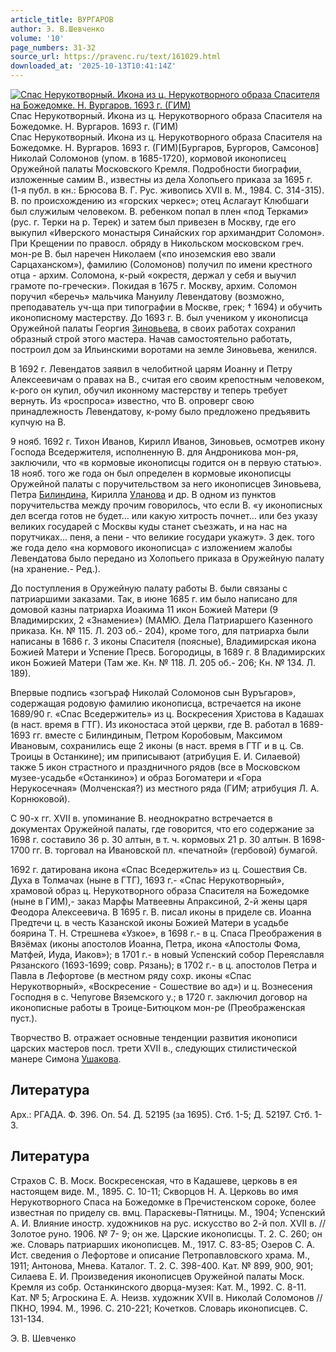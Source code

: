 ```yaml
---
article_title: ВУРГАРОВ
author: Э. В.Шевченко
volume: '10'
page_numbers: 31-32
source_url: https://pravenc.ru/text/161029.html
downloaded_at: '2025-10-13T10:41:14Z'
---
```


[![Спас Нерукотворный. Икона из ц. Нерукотворного образа Спасителя на Божедомке. Н. Вургаров. 1693 г. (ГИМ)](https://pravenc.ru/data/241/467/1234/i200.jpg "Кликните для увеличения картинки")](https://pravenc.ru/data/241/467/1234/i400.jpg)Спас Нерукотворный. Икона из ц. Нерукотворного образа Спасителя на Божедомке. Н. Вургаров. 1693 г. (ГИМ)  
Спас Нерукотворный. Икона из ц. Нерукотворного образа Спасителя на Божедомке. Н. Вургаров. 1693 г. (ГИМ)[Бургаров, Бургоров, Самсонов] Николай Соломонов (упом. в 1685-1720), кормовой иконописец Оружейной палаты Московского Кремля. Подробности биографии, изложенные самим В., известны из дела Холопьего приказа за 1695 г. (1-я публ. в кн.: Брюсова В. Г. Рус. живопись XVII в. М., 1984. С. 314-315). В. по происхождению из «горских черкес»; отец Аслагаут Клюбшаги был служилым человеком. В. ребенком попал в плен «под Терками» (рус. г. Терки на р. Терек) и затем был привезен в Москву, где его выкупил «Иверского монастыря Синайских гор архимандрит Соломон». При Крещении по правосл. обряду в Никольском московском греч. мон-ре В. был наречен Николаем («по иноземския ево звали Сарцаханском»), фамилию (Соломонов) получил по имени крестного отца - архим. Соломона, к-рый «окрестя, держал у себя и выучил грамоте по-гречески». Покидая в 1675 г. Москву, архим. Соломон поручил «беречь» мальчика Мануилу Левендатову (возможно, преподаватель уч-ща при типографии в Москве, грек; † 1694) и обучить иконописному мастерству. До 1693 г. В. был учеником у иконописца Оружейной палаты Георгия [Зиновьева](https://pravenc.ru/text/Зиновьев.html), в своих работах сохранил образный строй этого мастера. Начав самостоятельно работать, построил дом за Ильинскими воротами на земле Зиновьева, женился.

В 1692 г. Левендатов заявил в челобитной царям Иоанну и Петру Алексеевичам о правах на В., считая его своим крепостным человеком, к-рого он купил, обучил иконному мастерству и теперь требует вернуть. Из «роспроса» известно, что В. опроверг свою принадлежность Левендатову, к-рому было предложено предъявить купчую на В.

9 нояб. 1692 г. Тихон Иванов, Кирилл Иванов, Зиновьев, осмотрев икону Господа Вседержителя, исполненную В. для Андроникова мон-ря, заключили, что «в кормовые иконописцы годится он в первую статью». 18 нояб. того же года он был определен в кормовые иконописцы Оружейной палаты с поручительством за него иконописцев Зиновьева, Петра [Билиндина](https://pravenc.ru/text/Билиндина.html), Кирилла [Уланова](https://pravenc.ru/text/Уланова.html) и др. В одном из пунктов поручительства между прочим говорилось, что если В. «у иконописных дел всегда готов не будет… или какую хитрость почнет… или без указу великих государей с Москвы куды станет съезжать, и на нас на порутчиках… пеня, а пени - что великие государи укажут». 3 дек. того же года дело «на кормового иконописца» с изложением жалобы Левендатова было передано из Холопьего приказа в Оружейную палату (на хранение.- Ред.).

До поступления в Оружейную палату работы В. были связаны с патриаршими заказами. Так, в июне 1685 г. им было написано для домовой казны патриарха Иоакима 11 икон Божией Матери (9 Владимирских, 2 «Знамение») (МАМЮ. Дела Патриаршего Казенного приказа. Кн. № 115. Л. 203 об.- 204), кроме того, для патриарха были написаны в 1686 г. 3 иконы Спасителя (поясные), Владимирская икона Божией Матери и Успение Пресв. Богородицы, в 1689 г. 8 Владимирских икон Божией Матери (Там же. Кн. № 118. Л. 205 об.- 206; Кн. № 134. Л. 189).

Впервые подпись «зогъраф Николай Соломонов сын Вуръгаров», содержащая родовую фамилию иконописца, встречается на иконе 1689/90 г. «Спас Вседержитель» из ц. Воскресения Христова в Кадашах (в наст. время в ГТГ). Из иконостаса этой церкви, где В. работал в 1689-1693 гг. вместе с Билиндиным, Петром Коробовым, Максимом Ивановым, сохранились еще 2 иконы (в наст. время в ГТГ и в ц. Св. Троицы в Останкине); им приписывают (атрибуция Е. И. Силаевой) также 5 икон страстного и праздничного рядов (все в Московском музее-усадьбе «Останкино») и образ Богоматери и «Гора Нерукосечная» (Молченская?) из местного ряда (ГИМ; атрибуция Л. А. Корнюковой).

С 90-х гг. XVII в. упоминание В. неоднократно встречается в документах Оружейной палаты, где говорится, что его содержание за 1698 г. составило 36 р. 30 алтын, в т. ч. кормовых 21 р. 30 алтын. В 1698-1700 гг. В. торговал на Ивановской пл. «печатной» (гербовой) бумагой.

1692 г. датирована икона «Спас Вседержитель» из ц. Сошествия Св. Духа в Толмачах (ныне в ГТГ), 1693 г.- «Спас Нерукотворный», храмовой образ ц. Нерукотворного образа Спасителя на Божедомке (ныне в ГИМ),- заказ Марфы Матвеевны Апраксиной, 2-й жены царя Феодора Алексеевича. В 1695 г. В. писал иконы в приделе св. Иоанна Предтечи ц. в честь Казанской иконы Божией Матери в усадьбе боярина Т. Н. Стрешнева «Узкое», в 1698 г.- в ц. Спаса Преображения в Вязёмах (иконы апостолов Иоанна, Петра, икона «Апостолы Фома, Матфей, Иуда, Иаков»); в 1701 г.- в новый Успенский собор Переяславля Рязанского (1693-1699; совр. Рязань); в 1702 г.- в ц. апостолов Петра и Павла в Лефортове (в местном ряду сохр. иконы «Спас Нерукотворный», «Воскресение - Сошествие во ад») и ц. Вознесения Господня в с. Чепугове Вяземского у.; в 1720 г. заключил договор на иконописные работы в Троице-Битюцком мон-ре (Преображенская пуст.).

Творчество В. отражает основные тенденции развития иконописи царских мастеров посл. трети XVII в., следующих стилистической манере Симона [Ушакова](https://pravenc.ru/text/Ушаков.html).

## Литература

Арх.: РГАДА. Ф. 396. Оп. 54. Д. 52195 (за 1695). Стб. 1-5; Д. 52197. Стб. 1-3.

## Литература

Страхов С. В. Моск. Воскресенская, что в Кадашеве, церковь в ея настоящем виде. М., 1895. С. 10-11; Скворцов Н. А. Церковь во имя Нерукотворного Спаса на Божедомке в Пречистенском сороке, более известная по приделу св. вмц. Параскевы-Пятницы. М., 1904; Успенский А. И. Влияние иностр. художников на рус. искусство во 2-й пол. XVII в. // Золотое руно. 1906. № 7- 9; он же. Царские иконописцы. Т. 2. С. 260; он же. Словарь патриарших иконописцев. М., 1917. С. 83-85; Озеров С. А. Ист. сведения о Лефортове и описание Петропавловского храма. М., 1911; Антонова, Мнева. Каталог. Т. 2. С. 398-400. Кат. № 899, 900, 901; Силаева Е. И. Произведения иконописцев Оружейной палаты Моск. Кремля из собр. Останкинского дворца-музея: Кат. М., 1992. С. 8-11. Кат. № 5; Агроскина Е. А. Неизв. художник XVII в. Николай Соломонов // ПКНО, 1994. М., 1996. С. 210-221; Кочетков. Словарь иконописцев. С. 131-134.

Э. В.  Шевченко
